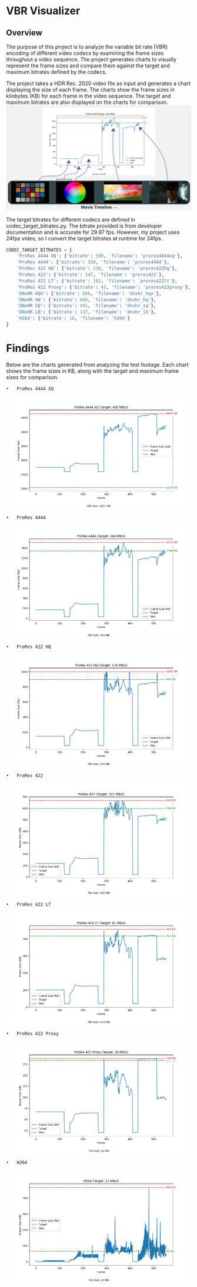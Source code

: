 # VBR Visualizer
## Overview
The purpose of this project is to analyze the variable bit rate (VBR) encoding of different video codecs by examining the frame sizes throughout a video sequence. The project generates charts to visually represent the frame sizes and compare them against the target and maximum bitrates defined by the codecs.

The project takes a HDR Rec. 2020 video file as input and generates a chart displaying the size of each frame. The charts show the frame sizes in kilobytes (KB) for each frame in the video sequence. The target and maximum bitrates are also displayed on the charts for comparison.
![Movie Legend](output/movie_legend.png)

The target bitrates for different codecs are defined in codec_target_bitrates.py. The bitrate provided is from developer documentation and is accurate for 29.97 fps. However, my project uses 24fps video, so I convert the target bitrates at runtime for 24fps.
```python
CODEC_TARGET_BITRATES = {
    'ProRes 4444 XQ': {'bitrate': 500, 'filename': 'prores4444xq'},
    'ProRes 4444': {'bitrate': 330, 'filename': 'prores4444'},
    'ProRes 422 HQ': {'bitrate': 220, 'filename': 'prores422hq'},
    'ProRes 422': {'bitrate': 147, 'filename': 'prores422'},
    'ProRes 422 LT': {'bitrate': 102, 'filename': 'prores422lt'},
    'ProRes 422 Proxy': {'bitrate': 45, 'filename': 'prores422proxy'},
    'DNxHR HQX': {'bitrate': 666, 'filename': 'dnxhr_hqx'},
    'DNxHR HQ': {'bitrate': 666, 'filename': 'dnxhr_hq'},
    'DNxHR SQ': {'bitrate': 441, 'filename': 'dnxhr_sq'},
    'DNxHR LB': {'bitrate': 137, 'filename': 'dnxhr_lb'},
    'H264': {'bitrate': 16, 'filename': 'h264'}
}
```

# Findings

Below are the charts generated from analyzing the test footage. Each chart shows the frame sizes in KB, along with the target and maximum frame sizes for comparison.

	•	ProRes 4444 XQ
![ProRes 4444 XQ](output/ProRes_4444_XQ.png)

    •	ProRes 4444
![ProRes 4444](output/ProRes_4444.png)

    •	ProRes 422 HQ
![ProRes 422 HQ](output/ProRes_422_HQ.png)

    •	ProRes 422
![ProRes 422](output/ProRes_422.png)

    •	ProRes 422 LT
![ProRes 422 LT](output/ProRes_422_LT.png)

    •	ProRes 422 Proxy
![ProRes 422 Proxy](output/ProRes_422_Proxy.png)

    •	H264
![H264](output/H264.png)
